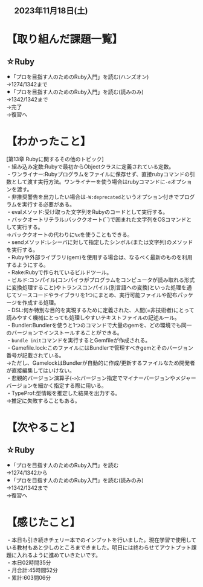 ## 　2023年11月18日(土)
# 【取り組んだ課題一覧】
## ☆Ruby
⚫︎「プロを目指す人のためのRuby入門」を読む(ハンズオン)<br>
→1274/1342まで<br>
⚫︎「プロを目指す人のためのRuby入門」を読む(読みのみ)<br>
→1342/1342まで<br>
→完了<br>
→復習へ<br>
# 【わかったこと】
[第13章 Rubyに関するその他のトピック]<br>
・組み込み定数:Rubyで最初からObjectクラスに定義されている定数。<br>
・ワンライナー:Rubyプログラムをファイルに保存せず、直接rubyコマンドの引数として渡す実行方法。ワンライナーを使う場合はrubyコマンドに`-e`オプションを渡す。<br>
・非推奨警告を出力したい場合は`-W:deprecated`というオプション付きでプログラムを実行する必要がある。<br>
・evalメソッド:受け取った文字列をRubyのコードとして実行する。<br>
・バックオートリテラル:バッククオート(``)で囲まれた文字列をOSコマンドとして実行する。<br>
→バッククオートの代わりに`%x`を使うこともできる。<br>
・sendメソッド:レシーバに対して指定したシンボル(または文字列)のメソッドを実行する。<br>
・Rubyや外部ライブラリ(gem)を使用する場合は、なるべく最新のものを利用するようにする。<br>
・Rake:Rubyで作られているビルドツール。<br>
・ビルド:コンパイル(コンパイラがプログラムをコンピュータが読み取れる形式に変換処理すること)やトランスコンパイル(別言語への変換)といった処理を通じてソースコードやライブラリを1つにまとめ、実行可能ファイルや配布パッケージを作成する処理。<br>
・DSL:何か特別な目的を実現するために定義された、人間(=非技術者)にとって読みやすく機械にとっても処理しやすいテキストファイルの記述ルール。<br>
・Bundler:Bundlerを使うと1つのコマンドで大量のgemを、どの環境でも同一のバージョンでインストールすることができる。<br>
・`bundle init`コマンドを実行するとGemfileが作成される。<br>
・Gamefile.lock:このファイルにはBundlerで管理すべきgemとそのバージョン番号が記載されている。<br>
→ただし、GamelockはBundlerが自動的に作成/更新するファイルなため開発者が直接編集してはいけない。<br>
・悲観的バージョン演算子(`~>`):バージョン指定でマイナーバージョンやメジャーバージョンを細かく指定する際に用いる。<br>
・TypeProf:型情報を推定した結果を出力する。<br>
→推定に失敗することもある。<br>
# 【次やること】
## ☆Ruby
⚫︎「プロを目指す人のためのRuby入門」を読む<br>
→1274/1342から<br>
⚫︎「プロを目指す人のためのRuby入門」を読む(読みのみ)<br>
→1342/1342まで<br>
→復習へ<br>
# 【感じたこと】
・本日も引き続きチェリー本でのインプットを行いました。現在学習で使用している教材もあと少しのところまできました。明日には終わらせてアウトプット課題に入れるように進めていきたいです。<br>
・本日02時間35分<br>
・月合計:45時間52分<br>
・累計:603間06分<br>
